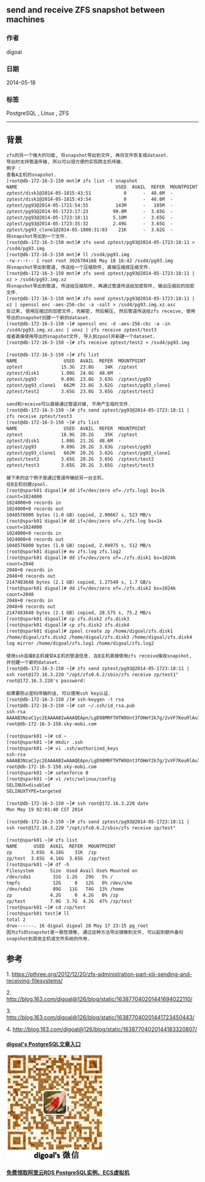## send and receive ZFS snapshot between machines    
                                                                                                                                                     
### 作者                                                                                                                                                 
digoal                                                                                                                                                   
                                                                                                                                               
### 日期                                                                                                                                                                  
2014-05-18                                                                                                                                         
                                                                                                                                                
### 标签                                                                                                                                               
PostgreSQL , Linux , ZFS                                                                                                                                             
                                                                                                                                                                                 
----                                                                                                                                                         
                                                                                                                                                                                             
## 背景        
```  
zfs的另一个强大的功能, 将snapshot导出到文件, 再将文件恢复成dataset.  
导出时支持管道传输, 所以可以很方便的实现跨主机传输.  
例子 :   
查看A主机的snapshot.  
[root@db-172-16-3-150 mnt]# zfs list -t snapshot  
NAME                                    USED  AVAIL  REFER  MOUNTPOINT  
zptest/disk1@2014-05-1815:43:51            0      -  48.6M  -  
zptest/disk1@2014-05-1815:43:54            0      -  48.6M  -  
zptest/pg93@2014-05-1721:54:55          143M      -   185M  -  
zptest/pg93@2014-05-1723:17:23         99.0M      -  3.65G  -  
zptest/pg93@2014-05-1723:18:11         5.10M      -  3.65G  -  
zptest/pg93@2014-05-1723:35:32         2.49G      -  3.65G  -  
zptest/pg93_clone1@2014-05-1800:31:03    21K      -  3.62G  -  
将snapshot导出到一个文件.  
[root@db-172-16-3-150 mnt]# zfs send zptest/pg93@2014-05-1723:18:11 > /ssd4/pg93.img  
[root@db-172-16-3-150 mnt]# ll /ssd4/pg93.img  
-rw-r--r-- 1 root root 3926704168 May 18 16:42 /ssd4/pg93.img  
将snapshot导出到管道, 传送给一个压缩软件, 直接压缩成压缩文件.  
[root@db-172-16-3-150 mnt]# zfs send zptest/pg93@2014-05-1723:18:11 | xz > /ssd4/pg93.img.xz  
将snapshot导出到管道, 传送给压缩软件, 再通过管道传送给加密软件, 输出压缩后的加密文件.  
[root@db-172-16-3-150 mnt]# zfs send zptest/pg93@2014-05-1723:18:11 | xz | openssl enc -aes-256-cbc -a -salt > /ssd4/pg93.img.xz.asc  
反过来, 使用压缩过的加密文件, 先解密, 然后解压, 然后管道传送给zfs receive, 使用导出的snapshot创建一个新的dataset.  
[root@db-172-16-3-150 ~]# openssl enc -d -aes-256-cbc -a -in /ssd4/pg93.img.xz.asc | unxz | zfs receive zptest/test3  
或者直接使用导出的snapshot文件, 导入到zpool并新建一个dataset.  
[root@db-172-16-3-150 ~]# zfs receive zptest/test2 < /ssd4/pg93.img  
  
[root@db-172-16-3-150 ~]# zfs list  
NAME                 USED  AVAIL  REFER  MOUNTPOINT  
zptest              15.3G  23.8G    34K  /zptest  
zptest/disk1        1.08G  24.8G  48.6M  -  
zptest/pg93         9.89G  23.8G  3.63G  /zptest/pg93  
zptest/pg93_clone1   662M  23.8G  3.62G  /zptest/pg93_clone1  
zptest/test2        3.65G  23.8G  3.65G  /zptest/test2  
  
send和receive可以直接通过管道对接, 不用产生临时文件.   
[root@db-172-16-3-150 ~]# zfs send zptest/pg93@2014-05-1723:18:11 | zfs receive zptest/test3  
[root@db-172-16-3-150 ~]# zfs list  
NAME                 USED  AVAIL  REFER  MOUNTPOINT  
zptest              18.9G  20.2G    35K  /zptest  
zptest/disk1        1.08G  21.2G  48.6M  -  
zptest/pg93         9.89G  20.2G  3.63G  /zptest/pg93  
zptest/pg93_clone1   662M  20.2G  3.62G  /zptest/pg93_clone1  
zptest/test2        3.65G  20.2G  3.65G  /zptest/test2  
zptest/test3        3.65G  20.2G  3.65G  /zptest/test3  
  
接下来的这个例子是通过管道传输给另一台主机.  
在B主机创建zpool.  
[root@spark01 digoal]# dd if=/dev/zero of=./zfs.log1 bs=1k count=1024000  
1024000+0 records in  
1024000+0 records out  
1048576000 bytes (1.0 GB) copied, 2.00667 s, 523 MB/s  
[root@spark01 digoal]# dd if=/dev/zero of=./zfs.log bs=1k count=1024000  
1024000+0 records in  
1024000+0 records out  
1048576000 bytes (1.0 GB) copied, 2.04975 s, 512 MB/s  
[root@spark01 digoal]# mv zfs.log zfs.log2  
[root@spark01 digoal]# dd if=/dev/zero of=./zfs.disk1 bs=1024k count=2048  
2048+0 records in  
2048+0 records out  
2147483648 bytes (2.1 GB) copied, 1.27549 s, 1.7 GB/s  
[root@spark01 digoal]# dd if=/dev/zero of=./zfs.disk2 bs=1024k count=2048  
2048+0 records in  
2048+0 records out  
2147483648 bytes (2.1 GB) copied, 28.575 s, 75.2 MB/s  
[root@spark01 digoal]# cp zfs.disk2 zfs.disk3  
[root@spark01 digoal]# cp zfs.disk2 zfs.disk4  
[root@spark01 digoal]# zpool create zp /home/digoal/zfs.disk1 /home/digoal/zfs.disk2 /home/digoal/zfs.disk3 /home/digoal/zfs.disk4 log mirror /home/digoal/zfs.log1 /home/digoal/zfs.log2  
  
使用ssh连接B主机接受A主机的管道信息, 在B主机直接使用zfs receive接收snapshot, 并创建一个新的dataset.  
[root@db-172-16-3-150 ~]# zfs send zptest/pg93@2014-05-1723:18:11 | ssh root@172.16.3.220 "/opt/zfs0.6.2/sbin/zfs receive zp/test1"  
root@172.16.3.220's password:   
  
如果要防止密码传输的话, 可以使用ssh key认证.  
[root@db-172-16-3-150 /]# ssh-keygen -t rsa  
[root@db-172-16-3-150 ~]# cat ~/.ssh/id_rsa.pub   
ssh-rsa AAAAB3NzaC1yc2EAAAABIwAAAQEApn/LgD98MRFTHTW9Unt3fOHmY2k7g/2vVF7KeuRlAu7IpCNpTg+FrdCcICUmsQBIyfC6YaSagWvmuPD+ZRO3poazwtt+3xi+mV8KDEWUPnSRMsqJ9atKzNOmZQhZo0P5yOMwC6gVtObM7bi9JKEgumHkiwvdTxgQVprwvkYTRtPvT84VvXSdADuiBxd/yZlnL4eoPeXODNBuCb5wNRmWcAnkH+mIyspFDWiT0f+ygoSOqZ+Zdy8MFmXIYqSPw9YpHZjUJgpvIH04jsHWASYAJNS4iL8vYVRlzmKZE8GFmXym/OZ9k7xJfFrhzOAVrEiXxYy5mbnTiBVAm+drKmqZDQ== root@db-172-16-3-150.sky-mobi.com  
  
[root@spark01 ~]# cd ~  
[root@spark01 ~]# mkdir .ssh  
[root@spark01 ~]# vi .ssh/authorized_keys  
ssh-rsa AAAAB3NzaC1yc2EAAAABIwAAAQEApn/LgD98MRFTHTW9Unt3fOHmY2k7g/2vVF7KeuRlAu7IpCNpTg+FrdCcICUmsQBIyfC6YaSagWvmuPD+ZRO3poazwtt+3xi+mV8KDEWUPnSRMsqJ9atKzNOmZQhZo0P5yOMwC6gVtObM7bi9JKEgumHkiwvdTxgQVprwvkYTRtPvT84VvXSdADuiBxd/yZlnL4eoPeXODNBuCb5wNRmWcAnkH+mIyspFDWiT0f+ygoSOqZ+Zdy8MFmXIYqSPw9YpHZjUJgpvIH04jsHWASYAJNS4iL8vYVRlzmKZE8GFmXym/OZ9k7xJfFrhzOAVrEiXxYy5mbnTiBVAm+drKmqZDQ== root@db-172-16-3-150.sky-mobi.com  
[root@spark01 ~]# setenforce 0  
[root@spark01 ~]# vi /etc/selinux/config   
SELINUX=disabled  
SELINUXTYPE=targeted  
  
[root@db-172-16-3-150 ~]# ssh root@172.16.3.220 date  
Mon May 19 02:01:40 CST 2014  
  
[root@db-172-16-3-150 ~]# zfs send zptest/pg93@2014-05-1723:18:11 | ssh root@172.16.3.220 "/opt/zfs0.6.2/sbin/zfs receive zp/test"  
  
[root@spark01 ~]# zfs list  
NAME      USED  AVAIL  REFER  MOUNTPOINT  
zp       3.65G  4.16G    31K  /zp  
zp/test  3.65G  4.16G  3.65G  /zp/test  
[root@spark01 ~]# df -h  
Filesystem      Size  Used Avail Use% Mounted on  
/dev/sda1        31G  1.2G   29G   5% /  
tmpfs            12G     0   12G   0% /dev/shm  
/dev/sda3        89G   11G   74G  13% /home  
zp              4.2G     0  4.2G   0% /zp  
zp/test         7.9G  3.7G  4.2G  47% /zp/test  
[root@spark01 ~]# cd /zp/test  
[root@spark01 test]# ll  
total 2  
drwx------. 16 digoal digoal 28 May 17 23:15 pg_root  
因为zfs的snapshot是一致性镜像, 通过这种方法导出镜像到文件, 可以起到额外备份snapshot到其他主机或文件系统的作用.  
```  
  
## 参考  
1\. https://pthree.org/2012/12/20/zfs-administration-part-xiii-sending-and-receiving-filesystems/  
  
2\. http://blog.163.com/digoal@126/blog/static/163877040201441694022110/  
  
3\. http://blog.163.com/digoal@126/blog/static/163877040201441723450443/  
  
4\. http://blog.163.com/digoal@126/blog/static/16387704020144183320807/  
      
  
  
  
  
  
  
  
  
  
  
  
  
  
  
  
#### [digoal's PostgreSQL文章入口](https://github.com/digoal/blog/blob/master/README.md "22709685feb7cab07d30f30387f0a9ae")
  
  
![digoal's weixin](../pic/digoal_weixin.jpg "f7ad92eeba24523fd47a6e1a0e691b59")
  
  
  
  
  
  
  
  
#### [免费领取阿里云RDS PostgreSQL实例、ECS虚拟机](https://www.aliyun.com/database/postgresqlactivity "57258f76c37864c6e6d23383d05714ea")
  
